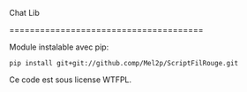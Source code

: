 Chat Lib

======================================



Module instalable avec pip:
	
	
	pip install git+git://github.comp/Mel2p/ScriptFilRouge.git




Ce code est sous license WTFPL. 
